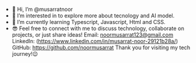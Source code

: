 - 👋 Hi, I’m @musarratnoor
- 👀 I’m interested in to explore more about tecnology and AI model.
- 🌱 I’m currently learning Typescript, Javascript, Html and CSS.
- 😎 Feel free to connect with me to discuss technology, collaborate on projects, or just share ideas!
Email: noormusarrat123@gmail.com
LinkedIn: (https://www.linkedin.com/in/musarrat-noor-29121b28a/)
GitHub: https://github.com/noormusarrat
Thank you for visiting my tech journey!😉

<!---
noormusarrat/noormusarrat is a ✨ special ✨ repository because its `README.md` (this file) appears on your GitHub profile.
You can click the Preview link to take a look at your changes.
--->
